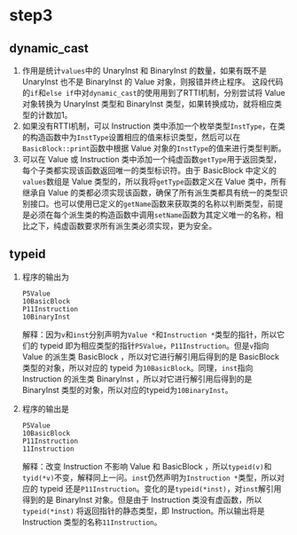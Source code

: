 # step3

## dynamic_cast

1. 作用是统计`values`中的 UnaryInst 和 BinaryInst 的数量，如果有既不是 UnaryInst 也不是 BinaryInst 的 Value 对象，则报错并终止程序。
   这段代码的`if`和`else if`中对`dynamic_cast`的使用用到了RTTI机制，分别尝试将 Value 对象转换为 UnaryInst 类型和 BinaryInst 类型，如果转换成功，就将相应类型的计数加1。
2. 如果没有RTTI机制，可以 Instruction 类中添加一个枚举类型`InstType`，在类的构造函数中为`InstType`设置相应的值来标识类型，然后可以在`BasicBlock::print`函数中根据 Value 对象的`InstType`的值来进行类型判断。
3. 可以在 Value 或 Instruction 类中添加一个纯虚函数`getType`用于返回类型，每个子类都实现该函数返回唯一的类型标识符。由于 BasicBlock 中定义的`values`数组是 Value 类型的，所以我将`getType`函数定义在 Value 类中，所有继承自 Value 的类都必须实现该函数，确保了所有派生类都具有统一的类型识别接口。也可以使用已定义的`getName`函数来获取类的名称以判断类型，前提是必须在每个派生类的构造函数中调用`setName`函数为其定义唯一的名称，相比之下，纯虚函数要求所有派生类必须实现，更为安全。

## typeid

1. 程序的输出为

   ```
   P5Value
   10BasicBlock
   P11Instruction
   10BinaryInst
   ```

   解释：因为`v`和`inst`分别声明为`Value *`和`Instruction *`类型的指针，所以它们的 typeid 即为相应类型的指针`P5Value`，`P11Instruction`。但是`v`指向 Value 的派生类 BasicBlock ，所以对它进行解引用后得到的是 BasicBlock 类型的对象，所以对应的 typeid 为`10BasicBlock`。同理，`inst`指向 Instruction 的派生类 BinaryInst ，所以对它进行解引用后得到的是 BinaryInst 类型的对象，所以对应的typeid为`10BinaryInst`。

2. 程序的输出是
   
   ```
   P5Value
   10BasicBlock
   P11Instruction
   11Instruction
   ```

   解释：改变 Instruction 不影响 Value 和 BasicBlock ，所以`typeid(v)`和`tyid(*v)`不变，解释同上一问。`inst`仍然声明为`Instruction *`类型，所以对应的 typeid 还是`P11Instruction`。变化的是`typeid(*inst)`，对`inst`解引用得到的是 BinaryInst 对象。但是由于 Instruction 类没有虚函数，所以`typeid(*inst)` 将返回指针的静态类型，即 Instruction。所以输出将是 Instruction 类型的名称`11Instruction`。
